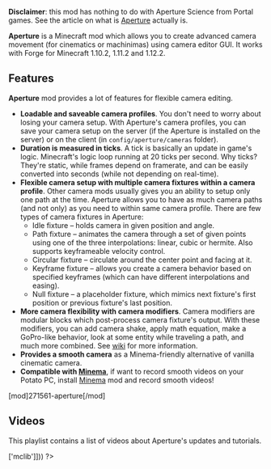 <?php template('banner', $__data__) ?>

<?php template('links', $__data__) ?> 

**Disclaimer**: this mod has nothing to do with Aperture Science from Portal games. See the article on what is [Aperture](https://en.wikipedia.org/wiki/Aperture) actually is.

**Aperture** is a Minecraft mod which allows you to create advanced camera movement (for cinematics or machinimas) using camera editor GUI. It works with Forge for Minecraft 1.10.2, 1.11.2 and 1.12.2.

## Features

**Aperture** mod provides a lot of features for flexible camera editing.

* **Loadable and saveable camera profiles**. You don't need to worry about losing your camera setup. With Aperture's camera profiles, you can save your camera setup on the server (if the Aperture is installed on the server) or on the client (in `config/aperture/cameras` folder).
* **Duration is measured in ticks**. A tick is basically an update in game's logic. Minecraft's logic loop running at 20 ticks per second. Why ticks? They're static, while frames depend on framerate, and can be easily converted into seconds (while not depending on real-time).
* **Flexible camera setup with multiple camera fixtures within a camera profile**. Other camera mods usually gives you an ability to setup only one path at the time. Aperture allows you to have as much camera paths (and not only) as you need to within same camera profile. There are few types of camera fixtures in Aperture: 
    * Idle fixture – holds camera in given position and angle.
    * Path fixture – animates the camera through a set of given points using one of the three interpolations: linear, cubic or hermite. Also supports keyframeable velocity control.
    * Circular fixture – circulate around the center point and facing at it.
    * Keyframe fixture – allows you create a camera behavior based on specified keyframes (which can have different interpolations and easing).
    * Null fixture – a placeholder fixture, which mimics next fixture's first position or previous fixture's last position.
* **More camera flexibility with camera modifiers**. Camera modifiers are modular blocks which post-process camera fixture's output. With these modifiers, you can add camera shake, apply math equation, make a GoPro-like behavior, look at some entity while traveling a path, and much more combined. See [wiki](<?php echo $links['aperture']['wiki'] ?>) for more information.
* **Provides a smooth camera** as a Minema-friendly alternative of vanilla cinematic camera.
* **Compatible with [Minema](<?php echo $links['minema'] ?>)**, if want to record smooth videos on your Potato PC, install [Minema](<?php echo $links['minema'] ?>) mod and record smooth videos!

<?php if ($domain === \mchorse\MCF): ?> 
[mod]271561-aperture[/mod]
<?php endif ?> 

## Videos

This playlist contains a list of videos about Aperture's updates and tutorials.

<?php echo youtube('pnXXgouveRk?list=PL6UPd2Tj65nFLGMBqKaeKOPNp2HOO86Uw', $domain) ?> 

<?php template('install', array_merge($__data__, ['dependencies' => ['mclib']])) ?> 

<?php template('terms', $__data__) ?> 

<?php template('media', $__data__) ?> 

<?php template('bugs', $__data__) ?> 